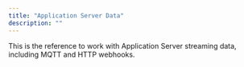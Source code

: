 ```yaml
---
title: "Application Server Data"
description: ""
---
```


This is the reference to work with Application Server streaming data, including MQTT and HTTP webhooks.
